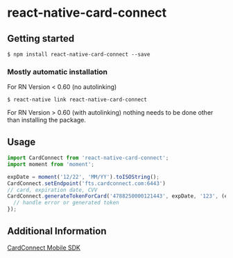 # react-native-card-connect

## Getting started

`$ npm install react-native-card-connect --save`

### Mostly automatic installation

For RN Version < 0.60 (no autolinking)

`$ react-native link react-native-card-connect`

For RN Version > 0.60 (with autolinking) nothing needs to be done other than installing the package.

## Usage
```javascript
import CardConnect from 'react-native-card-connect';
import moment from 'moment';

expDate = moment('12/22', 'MM/YY').toISOString();
CardConnect.setEndpoint('fts.cardconnect.com:6443')
// card, expiration date, CVV
CardConnect.generateTokenForCard('4788250000121443', expDate, '123', (error, token) => {
  // handle error or generated token
});
```

## Additional Information

[CardConnect Mobile SDK](https://developer.cardconnect.com/mobile-sdks#get-a-token)
